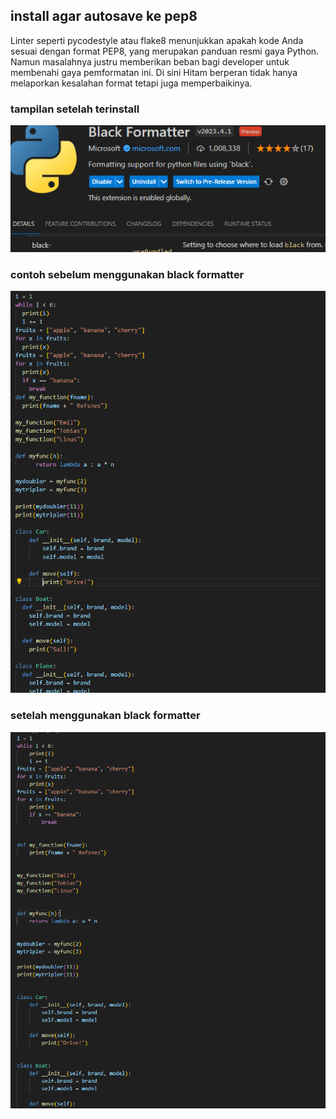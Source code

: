 ## install agar autosave ke pep8

Linter seperti pycodestyle atau flake8 menunjukkan apakah kode Anda sesuai dengan format PEP8, yang merupakan panduan resmi gaya Python. Namun masalahnya justru memberikan beban bagi developer untuk membenahi gaya pemformatan ini. Di sini Hitam berperan tidak hanya melaporkan kesalahan format tetapi juga memperbaikinya.

### tampilan setelah terinstall

![Alt text](image.png)

### contoh sebelum menggunakan black formatter

![Alt text](image-1.png)

### setelah menggunakan black formatter

![Alt text](image-2.png)

